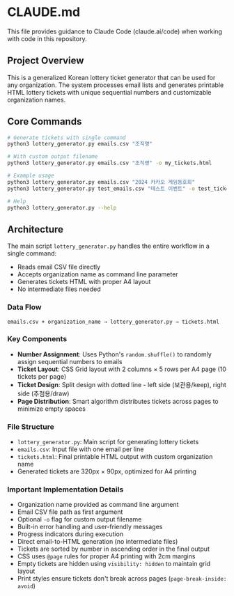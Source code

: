 # CLAUDE.md

This file provides guidance to Claude Code (claude.ai/code) when working with code in this repository.

## Project Overview

This is a generalized Korean lottery ticket generator that can be used for any organization. The system processes email lists and generates printable HTML lottery tickets with unique sequential numbers and customizable organization names.

## Core Commands

```bash
# Generate tickets with single command
python3 lottery_generator.py emails.csv "조직명"

# With custom output filename
python3 lottery_generator.py emails.csv "조직명" -o my_tickets.html

# Example usage
python3 lottery_generator.py emails.csv "2024 카카오 게임동호회"
python3 lottery_generator.py test_emails.csv "테스트 이벤트" -o test_tickets.html

# Help
python3 lottery_generator.py --help
```

## Architecture

The main script `lottery_generator.py` handles the entire workflow in a single command:
- Reads email CSV file directly
- Accepts organization name as command line parameter
- Generates tickets HTML with proper A4 layout
- No intermediate files needed

### Data Flow
```
emails.csv + organization_name → lottery_generator.py → tickets.html
```

### Key Components

- **Number Assignment**: Uses Python's `random.shuffle()` to randomly assign sequential numbers to emails
- **Ticket Layout**: CSS Grid layout with 2 columns × 5 rows per A4 page (10 tickets per page)
- **Ticket Design**: Split design with dotted line - left side (보관용/keep), right side (추첨용/draw)
- **Page Distribution**: Smart algorithm distributes tickets across pages to minimize empty spaces

### File Structure
- `lottery_generator.py`: Main script for generating lottery tickets
- `emails.csv`: Input file with one email per line
- `tickets.html`: Final printable HTML output with custom organization name
- Generated tickets are 320px × 90px, optimized for A4 printing

### Important Implementation Details

- Organization name provided as command line argument
- Email CSV file path as first argument
- Optional `-o` flag for custom output filename
- Built-in error handling and user-friendly messages
- Progress indicators during execution
- Direct email-to-HTML generation (no intermediate files)
- Tickets are sorted by number in ascending order in the final output
- CSS uses `@page` rules for proper A4 printing with 2cm margins
- Empty tickets are hidden using `visibility: hidden` to maintain grid layout
- Print styles ensure tickets don't break across pages (`page-break-inside: avoid`)
